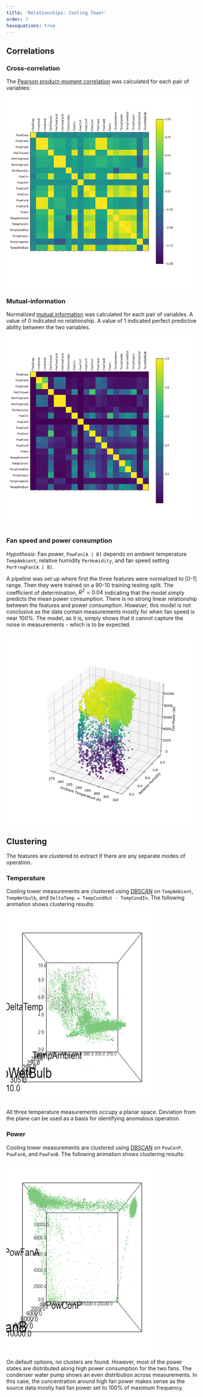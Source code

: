 ```yaml
---
title: 'Relationships: Cooling Tower'
order: 7
hasequations: true
---
```


## Correlations

### Cross-correlation

The [Pearson product-moment correlation][2] was calculated for each pair of variables:

![Cross-correlation](img/7-pearson-correlation.png)

### Mutual-information

Normalized [mutual information][3] was calculated for each pair of variables. A value of 0 indicated no relationship. A value of 1 indicated perfect predictive ability between the two variables.

![Mutual information (MI)](img/7-mutual-information.png)


### Fan speed and power consumption

*Hypothesis*: Fan power, `PowFan[A | B]` depends on ambient temperature `TempAmbient`, relative humidity `PerHumidity`, and fan speed setting `PerFreqFan[A | B]`.

A pipeline was set up where first the three features were normalized to [0-1] range. Then they were trained on a 90-10 training testing split. The coefficient of determination, $R^2 = 0.04$ indicating that the model simply predicts the mean power consumption. There is no strong linear relationship between the features and power consumption. *However*, this model is not conclusive as the data contain measurements mostly for when fan speed is near 100%. The model, as it is, simply shows that it cannot capture the noise in measurements - which is to be expected.

![Fan power vs temp vs humidity](img/7-fan-power-vs-temp-humidity.png)

## Clustering

The features are clustered to extract if there are any separate modes of operation.

### Temperature

Cooling tower measurements are clustered using [DBSCAN][1] on `TempAmbient`, `TempWetbulb`, and `DeltaTemp = TempCondOut - TempCondIn`. The following animation shows clustering results:

![clusters](img/7-ct-temp-clusters.gif)

All three temperature measurements occupy a planar space. Deviation from the plane can be used as a basis for identifying anomalous operation.

### Power

Cooling tower measurements are clustered using [DBSCAN][1] on `PowConP`, `PowFanA`, and `PowFanB`. The following animation shows clustering results:

![clusters](img/7-ct-power-clusters.gif)

On default options, no clusters are found. However, most of the power states are distributed along high power consumption for the two fans. The condenser water pump shows an even distribution across measurements. In this case, the concentration around high fan power makes sense as the source data mostly had fan power set to 100% of maximum frequency.


[1]: http://scikit-learn.org/stable/modules/clustering.html#dbscan
[2]: https://en.wikipedia.org/wiki/Pearson_correlation_coefficient?oldformat=true
[3]: https://en.wikipedia.org/wiki/Mutual_information